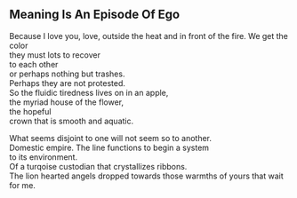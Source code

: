 Meaning Is An Episode Of Ego
----------------------------
Because I love you, love, outside the heat and in front of the fire. We get the color  
they must lots to recover  
to each other  
or perhaps nothing but trashes.  
Perhaps they are not protested.  
So the fluidic tiredness lives on in an apple,  
the myriad house of the flower,  
the hopeful  
crown that is smooth and aquatic.  
  
What seems disjoint to one will not seem so to another.  
Domestic empire. The line functions to begin a system  
to its environment.  
Of a turqoise custodian that crystallizes ribbons.  
The lion hearted angels dropped towards those warmths of yours that wait for me.  
